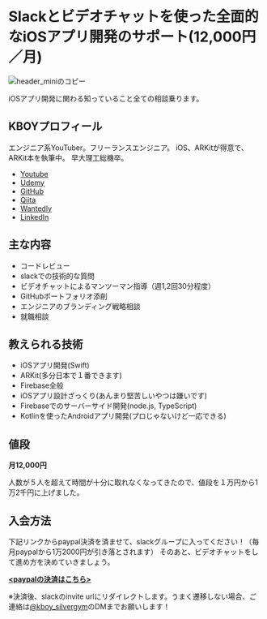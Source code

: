 # Slackとビデオチャットを使った全面的なiOSアプリ開発のサポート(12,000円／月)

![header_miniのコピー](https://user-images.githubusercontent.com/17683316/58873809-18f67480-8702-11e9-968a-95f8e74c559a.png)

iOSアプリ開発に関わる知っていること全ての相談乗ります。

## KBOYプロフィール
エンジニア系YouTuber。フリーランスエンジニア。
iOS、ARKitが得意で、ARKit本を執筆中。
早大理工総機卒。

- [Youtube](https://www.youtube.com/channel/UCEj6hquMBUiQGunwIO1zVZA)
- [Udemy](https://www.udemy.com/kboy-arkit)
- [GitHub](https://github.com/kboy-silvergym)
- [Qiita](https://qiita.com/k-boy)
- [Wantedly](https://www.wantedly.com/users/17820205)
- [LinkedIn](https://www.linkedin.com/in/kei-fujikawa/)

## 主な内容
- コードレビュー
- slackでの技術的な質問
- ビデオチャットによるマンツーマン指導（週1,2回30分程度）
- GitHubポートフォリオ添削
- エンジニアのブランディング戦略相談
- 就職相談

## 教えられる技術
- iOSアプリ開発(Swift)
- ARKit(多分日本で１番できます)
- Firebase全般
- iOSアプリ設計ざっくり(あんまり堅苦しいやつは嫌いです)
- Firebaseでのサーバーサイド開発(node.js, TypeScript)
- Kotlinを使ったAndroidアプリ開発(プロじゃないけど一応できる)

## 値段

**月12,000円**

人数が５人を超えて時間が十分に取れなくなってきたので、値段を１万円から1万2千円に上げました。

## 入会方法

下記リンクからpaypal決済を済ませて、slackグループに入ってください！（毎月paypalから1万2000円が引き落とされます）
そのあと、ビデオチャットをして進め方を決めていきましょう。

**[<paypalの決済はこちら>](https://www.paypal.com/cgi-bin/webscr?cmd=_s-xclick&hosted_button_id=PWFE4Q4TTH3TL)**

※決済後、slackのinvite urlにリダイレクトします。うまく遷移しない場合、ご連絡は[@kboy_silvergym](https://twitter.com/kboy_silvergym)のDMまでお願いします！
